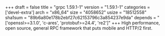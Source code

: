 +++
draft = false
title = "grpc 1.59.1-1"
version = "1.59.1-1"
categories = ['devel-extra']
arch = "x86_64"
size = "4058652"
usize = "18512558"
sha1sum = "89b6a80e178b2ebf27c62153796c3a854237e9da"
depends = "['openssl>=3.1.0', 'c-ares', 'protobuf>=24.4', 're2']"
+++
High performance, open source, general RPC framework that puts mobile and HTTP/2 first.
